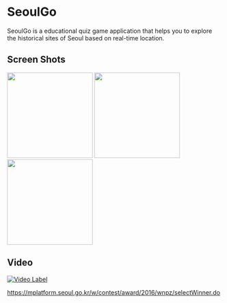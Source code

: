 # SeoulGo  
SeoulGo is a educational quiz game application that helps you to explore the historical sites of Seoul based on real-time location.
## Screen Shots  
<img src="https://mplatform.seoul.go.kr/upload/contest/app/stillcut/20170105/1483598076408TASEUVIO3YQ8JZ3BQ8R7VMIXK.png" width="200"> <img src="https://mplatform.seoul.go.kr/upload/contest/app/stillcut/20170105/1483598081582K3Z1RT052HYSFKKHYPSN4UQA6.png" width="200"> <img src="https://mplatform.seoul.go.kr/upload/contest/app/stillcut/20170105/1483598086033UEH75KQOT7AIDNOKGIYJANAJE.png" width="200">

## Video  
[![Video Label](http://img.youtube.com/vi/OOkpFBEuF38/0.jpg)](https://youtu.be/OOkpFBEuF38?t=0s)

https://mplatform.seoul.go.kr/w/contest/award/2016/wnpz/selectWinner.do
